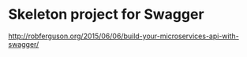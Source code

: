 # Skeleton project for Swagger
http://robferguson.org/2015/06/06/build-your-microservices-api-with-swagger/
